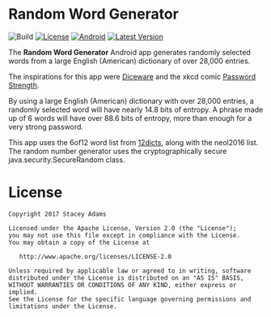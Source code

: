 Random Word Generator
=====================

![Build](https://travis-ci.org/staceybellerose/RandomWordGenerator.svg?branch=master)
[![License](https://img.shields.io/badge/license-Apache%202-blue.svg)](https://raw.githubusercontent.com/staceybellerose/RandomWordGenerator/master/LICENSE)
[![Android](https://img.shields.io/badge/platform-android-green.svg)](https://developer.android.com/develop/index.html)
[![Latest Version](https://img.shields.io/github/release/staceybellerose/RandomWordGenerator.svg)](https://github.com/staceybellerose/RandomWordGenerator/releases)

The **Random Word Generator** Android app generates
randomly selected words from a large English (American)
dictionary of over 28,000 entries.

The inspirations for this app were
[Diceware](http://world.std.com/~reinhold/diceware.html)
and the xkcd comic [Password Strength](https://m.xkcd.com/936/).

By using a large English (American) dictionary with over
28,000 entries, a randomly selected word will have nearly
14.8 bits of entropy. A phrase made up of 6 words will have
over 88.6 bits of entropy, more than enough for a very
strong password.

This app uses the 6of12 word list from
[12dicts](wordlist.aspell.net/12dicts/), along with
the neol2016 list. The random number generator uses the
cryptographically secure java.security.SecureRandom class.

License
=======

    Copyright 2017 Stacey Adams

    Licensed under the Apache License, Version 2.0 (the "License");
    you may not use this file except in compliance with the License.
    You may obtain a copy of the License at

       http://www.apache.org/licenses/LICENSE-2.0

    Unless required by applicable law or agreed to in writing, software
    distributed under the License is distributed on an "AS IS" BASIS,
    WITHOUT WARRANTIES OR CONDITIONS OF ANY KIND, either express or implied.
    See the License for the specific language governing permissions and
    limitations under the License.
